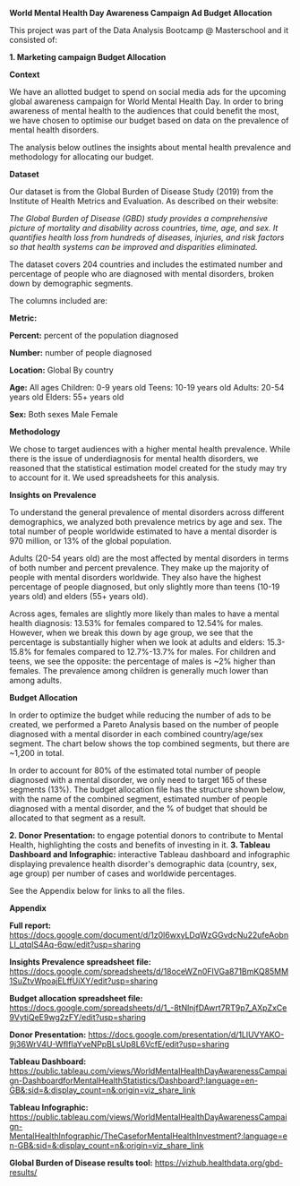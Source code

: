 **World Mental Health Day Awareness Campaign Ad Budget Allocation**

This project was part of the Data Analysis Bootcamp @ Masterschool and it consisted of:

**1. Marketing campaign Budget Allocation**

**Context**

We have an allotted budget to spend on social media ads for the upcoming global awareness campaign for World Mental Health Day. In order to bring awareness of mental health to the audiences that could benefit the most, we have chosen to optimise our budget based on data on the prevalence of mental health disorders.

The analysis below outlines the insights about mental health prevalence and methodology for allocating our budget.


**Dataset**

Our dataset is from the Global Burden of Disease Study (2019) from the Institute of Health Metrics and Evaluation. As described on their website:


_The Global Burden of Disease (GBD) study provides a comprehensive picture of mortality and disability across countries, time, age, and sex. It quantifies health loss from hundreds of diseases, injuries, and risk factors so that health systems can be improved and disparities eliminated._


The dataset covers 204 countries and includes the estimated number and percentage of people who are diagnosed with mental disorders, broken down by demographic segments.

The columns included are:

**Metric:**

**Percent:** percent of the population diagnosed

**Number:** number of people diagnosed

**Location:**
Global
By country

**Age:**
All ages
Children: 0-9 years old
Teens: 10-19 years old
Adults: 20-54 years old
Elders: 55+ years old

**Sex:**
Both sexes
Male
Female


**Methodology**

We chose to target audiences with a higher mental health prevalence. While there is the issue of underdiagnosis for mental health disorders, we reasoned that the statistical estimation model created for the study may try to account for it.
We used spreadsheets for this analysis.


**Insights on Prevalence**

To understand the general prevalence of mental disorders across different demographics, we analyzed both prevalence metrics by age and sex.
The total number of people worldwide estimated to have a mental disorder is 970 million, or 13% of the global population.
  
Adults (20-54 years old) are the most affected by mental disorders in terms of both number and percent prevalence. They make up the majority of people with mental disorders worldwide. They also have the highest percentage of people diagnosed, but only slightly more than teens (10-19 years old) and elders (55+ years old).
  
Across ages, females are slightly more likely than males to have a mental health diagnosis: 13.53% for females compared to 12.54% for males. However, when we break this down by age group, we see that the percentage is substantially higher when we look at adults and elders: 15.3-15.8% for females compared to 12.7%-13.7% for males. For children and teens, we see the opposite: the percentage of males is ~2% higher than females. The prevalence among children is generally much lower than among adults.


**Budget Allocation**

In order to optimize the budget while reducing the number of ads to be created, we performed a Pareto Analysis based on the number of people diagnosed with a mental disorder in each combined country/age/sex segment. The chart below shows the top combined segments, but there are ~1,200 in total.

In order to account for 80% of the estimated total number of people diagnosed with a mental disorder, we only need to target 165 of these segments (13%). The budget allocation file has the structure shown below, with the name of the combined segment, estimated number of people diagnosed with a mental disorder, and the % of budget that should be allocated to that segment as a result.


**2. Donor Presentation:** to engage potential donors to contribute to Mental Health, highlighting the costs and benefits of investing in it. 
**3. Tableau Dashboard and Infographic:** interactive Tableau dashboard and infographic displaying prevalence health disorder's demographic data (country, sex, age group) per number of cases and worldwide percentages.



See the Appendix below for links to all the files.


**Appendix**

**Full report:** https://docs.google.com/document/d/1z0l6wxyLDqWzGGvdcNu22ufeAobnLI_qtqlS4Aq-6qw/edit?usp=sharing

**Insights Prevalence spreadsheet file:** https://docs.google.com/spreadsheets/d/18oceWZn0FIVGa871BmKQ85MM1SuZtvWpoajELffUiXY/edit?usp=sharing

**Budget allocation spreadsheet file:** https://docs.google.com/spreadsheets/d/1_-8tNlnjfDAwrt7RT9p7_AXpZxCe9VytiQeE9wg2zFY/edit?usp=sharing

**Donor Presentation:** https://docs.google.com/presentation/d/1LlUVYAKO-9j36WrV4U-WfIflaYveNPpBLsUp8L6VcfE/edit?usp=sharing

**Tableau Dashboard:** https://public.tableau.com/views/WorldMentalHealthDayAwarenessCampaign-DashboardforMentalHealthStatistics/Dashboard?:language=en-GB&:sid=&:display_count=n&:origin=viz_share_link

**Tableau Infographic:** https://public.tableau.com/views/WorldMentalHealthDayAwarenessCampaign-MentalHealthInfographic/TheCaseforMentalHealthInvestment?:language=en-GB&:sid=&:display_count=n&:origin=viz_share_link

**Global Burden of Disease results tool:** https://vizhub.healthdata.org/gbd-results/



